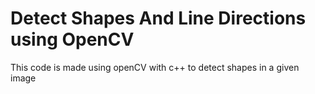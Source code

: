 # Detect Shapes And Line Directions using OpenCV

This code is made using openCV with c++ to detect shapes in a given image
